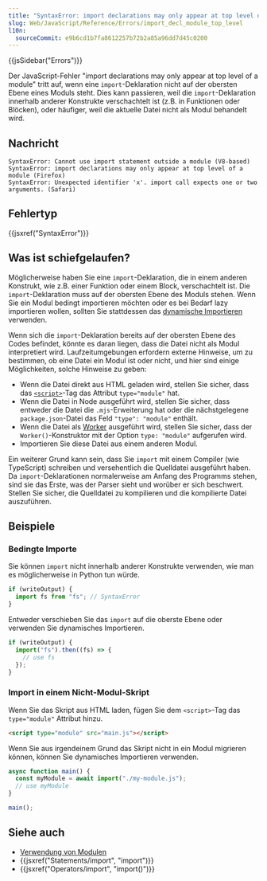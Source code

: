 ```yaml
---
title: "SyntaxError: import declarations may only appear at top level of a module"
slug: Web/JavaScript/Reference/Errors/import_decl_module_top_level
l10n:
  sourceCommit: e9b6cd1b7fa8612257b72b2a85a96dd7d45c0200
---
```


{{jsSidebar("Errors")}}

Der JavaScript-Fehler "import declarations may only appear at top level of a module" tritt auf, wenn eine `import`-Deklaration nicht auf der obersten Ebene eines Moduls steht. Dies kann passieren, weil die `import`-Deklaration innerhalb anderer Konstrukte verschachtelt ist (z.B. in Funktionen oder Blöcken), oder häufiger, weil die aktuelle Datei nicht als Modul behandelt wird.

## Nachricht

```plain
SyntaxError: Cannot use import statement outside a module (V8-based)
SyntaxError: import declarations may only appear at top level of a module (Firefox)
SyntaxError: Unexpected identifier 'x'. import call expects one or two arguments. (Safari)
```

## Fehlertyp

{{jsxref("SyntaxError")}}

## Was ist schiefgelaufen?

Möglicherweise haben Sie eine `import`-Deklaration, die in einem anderen Konstrukt, wie z.B. einer Funktion oder einem Block, verschachtelt ist. Die `import`-Deklaration muss auf der obersten Ebene des Moduls stehen. Wenn Sie ein Modul bedingt importieren möchten oder es bei Bedarf lazy importieren wollen, sollten Sie stattdessen das [dynamische Importieren](/de/docs/Web/JavaScript/Reference/Operators/import) verwenden.

Wenn sich die `import`-Deklaration bereits auf der obersten Ebene des Codes befindet, könnte es daran liegen, dass die Datei nicht als Modul interpretiert wird. Laufzeitumgebungen erfordern externe Hinweise, um zu bestimmen, ob eine Datei ein Modul ist oder nicht, und hier sind einige Möglichkeiten, solche Hinweise zu geben:

- Wenn die Datei direkt aus HTML geladen wird, stellen Sie sicher, dass das [`<script>`](/de/docs/Web/HTML/Reference/Elements/script)-Tag das Attribut `type="module"` hat.
- Wenn die Datei in Node ausgeführt wird, stellen Sie sicher, dass entweder die Datei die `.mjs`-Erweiterung hat oder die nächstgelegene `package.json`-Datei das Feld `"type": "module"` enthält.
- Wenn die Datei als [Worker](/de/docs/Web/API/Web_Workers_API/Using_web_workers) ausgeführt wird, stellen Sie sicher, dass der `Worker()`-Konstruktor mit der Option `type: "module"` aufgerufen wird.
- Importieren Sie diese Datei aus einem anderen Modul.

Ein weiterer Grund kann sein, dass Sie `import` mit einem Compiler (wie TypeScript) schreiben und versehentlich die Quelldatei ausgeführt haben. Da `import`-Deklarationen normalerweise am Anfang des Programms stehen, sind sie das Erste, was der Parser sieht und worüber er sich beschwert. Stellen Sie sicher, die Quelldatei zu kompilieren und die kompilierte Datei auszuführen.

## Beispiele

### Bedingte Importe

Sie können `import` nicht innerhalb anderer Konstrukte verwenden, wie man es möglicherweise in Python tun würde.

```js example-bad
if (writeOutput) {
  import fs from "fs"; // SyntaxError
}
```

Entweder verschieben Sie das `import` auf die oberste Ebene oder verwenden Sie dynamisches Importieren.

```js example-good
if (writeOutput) {
  import("fs").then((fs) => {
    // use fs
  });
}
```

### Import in einem Nicht-Modul-Skript

Wenn Sie das Skript aus HTML laden, fügen Sie dem `<script>`-Tag das `type="module"` Attribut hinzu.

```html
<script type="module" src="main.js"></script>
```

Wenn Sie aus irgendeinem Grund das Skript nicht in ein Modul migrieren können, können Sie dynamisches Importieren verwenden.

```js example-good
async function main() {
  const myModule = await import("./my-module.js");
  // use myModule
}

main();
```

## Siehe auch

- [Verwendung von Modulen](/de/docs/Web/JavaScript/Guide/Modules)
- {{jsxref("Statements/import", "import")}}
- {{jsxref("Operators/import", "import()")}}
